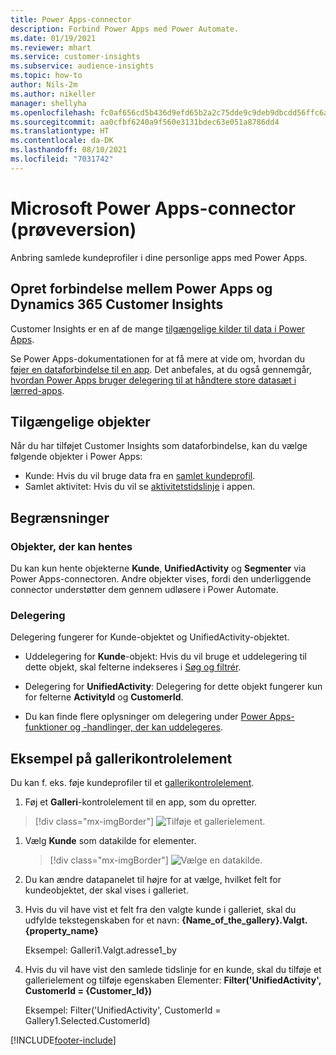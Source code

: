 ```yaml
---
title: Power Apps-connector
description: Forbind Power Apps med Power Automate.
ms.date: 01/19/2021
ms.reviewer: mhart
ms.service: customer-insights
ms.subservice: audience-insights
ms.topic: how-to
author: Nils-2m
ms.author: nikeller
manager: shellyha
ms.openlocfilehash: fc0af656cd5b436d9efd65b2a2c75dde9c9deb9dbcdd56ffc6a960f5878a631f
ms.sourcegitcommit: aa0cfbf6240a9f560e3131bdec63e051a8786dd4
ms.translationtype: HT
ms.contentlocale: da-DK
ms.lasthandoff: 08/10/2021
ms.locfileid: "7031742"
---
```

# <a name="microsoft-power-apps-connector-preview"></a>Microsoft Power Apps-connector (prøveversion)

Anbring samlede kundeprofiler i dine personlige apps med Power Apps.

## <a name="connect-power-apps-and-dynamics-365-customer-insights"></a>Opret forbindelse mellem Power Apps og Dynamics 365 Customer Insights

Customer Insights er en af de mange [tilgængelige kilder til data i Power Apps](/powerapps/maker/canvas-apps/working-with-data-sources).

Se Power Apps-dokumentationen for at få mere at vide om, hvordan du [føjer en dataforbindelse til en app](/powerapps/maker/canvas-apps/add-data-connection). Det anbefales, at du også gennemgår, [hvordan Power Apps bruger delegering til at håndtere store datasæt i lærred-apps](/powerapps/maker/canvas-apps/delegation-overview).

## <a name="available-entities"></a>Tilgængelige objekter

Når du har tilføjet Customer Insights som dataforbindelse, kan du vælge følgende objekter i Power Apps:

- Kunde: Hvis du vil bruge data fra en [samlet kundeprofil](customer-profiles.md).
- Samlet aktivitet: Hvis du vil se [aktivitetstidslinje](activities.md) i appen.

## <a name="limitations"></a>Begrænsninger

### <a name="retrievable-entities"></a>Objekter, der kan hentes

Du kan kun hente objekterne **Kunde**, **UnifiedActivity** og **Segmenter** via Power Apps-connectoren. Andre objekter vises, fordi den underliggende connector understøtter dem gennem udløsere i Power Automate.  

### <a name="delegation"></a>Delegering

Delegering fungerer for Kunde-objektet og UnifiedActivity-objektet. 

- Uddelegering for **Kunde**-objekt: Hvis du vil bruge et uddelegering til dette objekt, skal felterne indekseres i [Søg og filtrér](search-filter-index.md).  

- Delegering for **UnifiedActivity**: Delegering for dette objekt fungerer kun for felterne **ActivityId** og **CustomerId**.  

- Du kan finde flere oplysninger om delegering under [Power Apps-funktioner og -handlinger, der kan uddelegeres](/connectors/commondataservice/#power-apps-delegable-functions-and-operations-for-the-cds-for-apps). 

## <a name="example-gallery-control"></a>Eksempel på gallerikontrolelement

Du kan f. eks. føje kundeprofiler til et [gallerikontrolelement](/powerapps/maker/canvas-apps/add-gallery).

1. Føj et **Galleri**-kontrolelement til en app, som du opretter.

> [!div class="mx-imgBorder"]
> ![Tilføje et gallerielement.](media/connector-powerapps9.png "Tilføje et gallerielement")

1. Vælg **Kunde** som datakilde for elementer.

    > [!div class="mx-imgBorder"]
    > ![Vælge en datakilde.](media/choose-datasource-powerapps.png "Vælge en datakilde")

1. Du kan ændre datapanelet til højre for at vælge, hvilket felt for kundeobjektet, der skal vises i galleriet.

1. Hvis du vil have vist et felt fra den valgte kunde i galleriet, skal du udfylde tekstegenskaben for et navn: **{Name_of_the_gallery}.Valgt.{property_name}**

    Eksempel: Galleri1.Valgt.adresse1_by

1. Hvis du vil have vist den samlede tidslinje for en kunde, skal du tilføje et gallerielement og tilføje egenskaben Elementer: **Filter('UnifiedActivity', CustomerId = {Customer_Id})**

    Eksempel: Filter('UnifiedActivity', CustomerId = Gallery1.Selected.CustomerId)


[!INCLUDE[footer-include](../includes/footer-banner.md)]